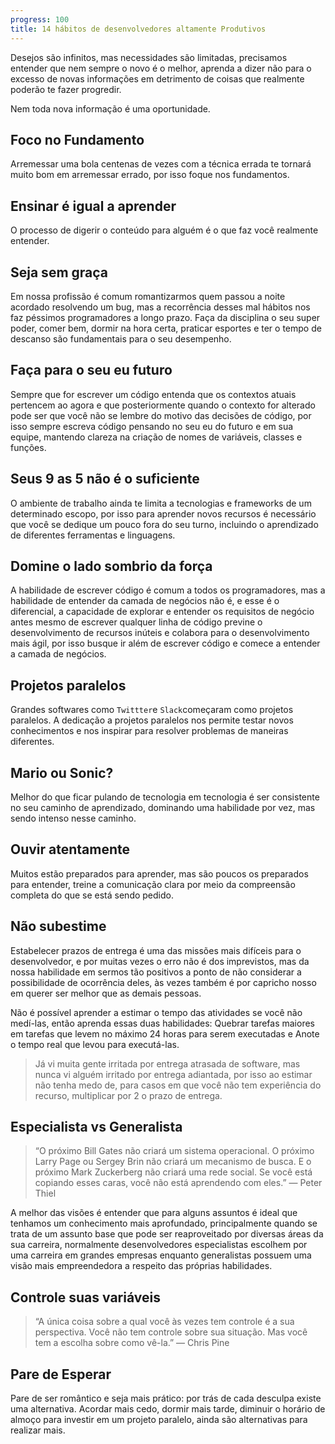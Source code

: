 ```yaml
---
progress: 100
title: 14 hábitos de desenvolvedores altamente Produtivos
---
```

Desejos são infinitos, mas necessidades são limitadas, precisamos entender que nem sempre o novo é o melhor, aprenda a dizer não para o excesso de novas informações em detrimento de coisas que realmente poderão te fazer progredir.

Nem toda nova informação é uma oportunidade.
## Foco no Fundamento
Arremessar uma bola centenas de vezes com a técnica errada te tornará muito bom em arremessar errado, por isso foque nos fundamentos.
## Ensinar é igual a aprender
O processo de digerir o conteúdo para alguém é o que faz você realmente entender.
## Seja sem graça
Em nossa profissão é comum romantizarmos quem passou a noite acordado resolvendo um bug, mas a recorrência desses mal hábitos nos faz péssimos programadores a longo prazo. Faça da disciplina o seu super poder, comer bem, dormir na hora certa, praticar esportes e ter o tempo de descanso são fundamentais para o seu desempenho.
## Faça para o seu eu futuro
Sempre que for escrever um código entenda que os contextos atuais pertencem ao agora e que posteriormente quando o contexto for alterado pode ser que você não se lembre do motivo das decisões de código, por isso sempre escreva código pensando no seu eu do futuro e em sua equipe, mantendo clareza na criação de nomes de variáveis, classes e funções.
## Seus 9 as 5 não é o suficiente
O ambiente de trabalho ainda te limita a tecnologias e frameworks de um determinado escopo, por isso para aprender novos recursos é necessário que você se dedique um pouco fora do seu turno, incluindo o aprendizado de diferentes ferramentas e linguagens.
## Domine o lado sombrio da força
A habilidade de escrever código é comum a todos os programadores, mas a habilidade de entender da camada de negócios não é, e esse é o diferencial, a capacidade de explorar e entender os requisitos de negócio antes mesmo de escrever qualquer linha de código previne o desenvolvimento de recursos inúteis e colabora para o desenvolvimento mais ágil, por isso busque ir além de escrever código e comece a entender a camada de negócios.
## Projetos paralelos
Grandes softwares como `Twittter`e `Slack`começaram como projetos paralelos. A dedicação a projetos paralelos nos permite testar novos conhecimentos e nos inspirar para resolver problemas de maneiras diferentes.
## Mario ou Sonic?
Melhor do que ficar pulando de tecnologia em tecnologia é ser consistente no seu caminho de aprendizado, dominando uma habilidade por vez, mas sendo intenso nesse caminho.
## Ouvir atentamente
Muitos estão preparados para aprender, mas são poucos os preparados para entender, treine a comunicação clara por meio da compreensão completa do que se está sendo pedido.
## Não subestime
Estabelecer prazos de entrega é uma das missões mais difíceis para o desenvolvedor, e por muitas vezes o erro não é dos imprevistos, mas da nossa habilidade em sermos tão positivos a ponto de não considerar a possibilidade de ocorrência deles, às vezes também é por capricho nosso em querer ser melhor que as demais pessoas.

Não é possível aprender a estimar o tempo das atividades se você não medí-las, então aprenda essas duas habilidades: Quebrar tarefas maiores em tarefas que levem no máximo 24 horas para serem executadas e Anote o tempo real que levou para executá-las.

> Já vi muita gente irritada por entrega atrasada de software, mas nunca vi alguém irritado por entrega adiantada, por isso ao estimar não tenha medo de, para casos em que você não tem experiência do recurso, multiplicar por 2 o prazo de entrega.

## Especialista vs Generalista
> “O próximo Bill Gates não criará um sistema operacional. O próximo Larry Page ou Sergey Brin não criará um mecanismo de busca. E o próximo Mark Zuckerberg não criará uma rede social. Se você está copiando esses caras, você não está aprendendo com eles.” ― Peter Thiel

A melhor das visões é entender que para alguns assuntos é ideal que tenhamos um conhecimento mais aprofundado, principalmente quando se trata de um assunto base que pode ser reaproveitado por diversas áreas da sua carreira, normalmente desenvolvedores especialistas escolhem por uma carreira em grandes empresas enquanto generalistas possuem uma visão mais empreendedora a respeito das próprias habilidades.
## Controle suas variáveis
> “A única coisa sobre a qual você às vezes tem controle é a sua perspectiva. Você não tem controle sobre sua situação. Mas você tem a escolha sobre como vê-la.” ― Chris Pine
## Pare de Esperar
Pare de ser romântico e seja mais prático: por trás de cada desculpa existe uma alternativa. Acordar mais cedo, dormir mais tarde, diminuir o horário de almoço para investir em um projeto paralelo, ainda são alternativas para realizar mais.